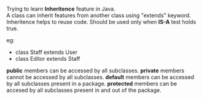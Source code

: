 Trying to learn **Inheritence** feature in Java.  
A class can inherit features from another class using "extends" keyword.
Inheritence helps to reuse code. Should be used only when **IS-A** test holds true.

eg:
* class Staff extends User
* class Editor extends Staff  

**public** members can be accessed by all subclasses.
**private** members cannot be accessed by all subclasses.
**default** members can be accessed by all subclasses present in a package.
**protected** members can be accesed by all subclasses present in and out of the package.
